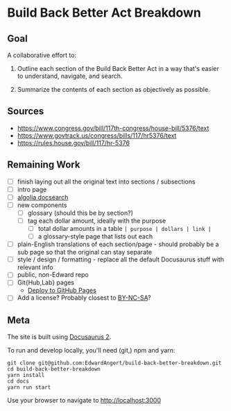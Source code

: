 # Build Back Better Act Breakdown

## Goal

A collaborative effort to:

1. Outline each section of the Build Back Better Act in a way that's easier to understand, navigate, and search.

1. Summarize the contents of each section as objectively as possible.

## Sources

- https://www.congress.gov/bill/117th-congress/house-bill/5376/text
- https://www.govtrack.us/congress/bills/117/hr5376/text
- https://rules.house.gov/bill/117/hr-5376

## Remaining Work

- [ ] finish laying out all the original text into sections / subsections
- [ ] intro page
- [ ] [algolia docsearch](https://docusaurus.io/docs/search#using-algolia-docsearch)
- [ ] new components
  - [ ] glossary (should this be by section?)
  - [ ] tag each dollar amount, ideally with the purpose
    - [ ] total dollar amounts in a table `| purpose | dollars | link |`
    - [ ] a glossary-style page that lists out each
- [ ] plain-English translations of each section/page - should probably be a sub page so that the original can stay separate
- [ ] style / design / formatting - replace all the default Docusaurus stuff with relevant info
- [ ] public, non-Edward repo
- [ ] Git{Hub,Lab} pages
  - [Deploy to GitHub Pages](https://docusaurus.io/docs/deployment)
- [ ] Add a license? Probably closest to [BY-NC-SA](https://en.wikipedia.org/wiki/Creative_Commons_license#Types_of_license)?

## Meta

The site is built using [Docusaurus 2](https://docusaurus.io/).

To run and develop locally, you'll need (git,) npm and yarn:

```shell
git clone git@github.com:EdwardAngert/build-back-better-breakdown.git
cd build-back-better-breakdown
yarn install
cd docs
yarn run start
```

Use your browser to navigate to [http://localhost:3000](http://localhost:3000)
